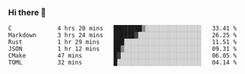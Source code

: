 ### Hi there 👋

<!--
**WShiBin/WShiBin** is a ✨ _special_ ✨ repository because its `README.md` (this file) appears on your GitHub profile.

Here are some ideas to get you started:

- 🔭 I’m currently working on ...
- 🌱 I’m currently learning ...
- 👯 I’m looking to collaborate on ...
- 🤔 I’m looking for help with ...
- 💬 Ask me about ...
- 📫 How to reach me: ...
- 😄 Pronouns: ...
- ⚡ Fun fact: ...
-->

<!--START_SECTION:waka-->

```text
C             4 hrs 20 mins   ████████▒░░░░░░░░░░░░░░░░   33.41 %
Markdown      3 hrs 24 mins   ██████▓░░░░░░░░░░░░░░░░░░   26.25 %
Rust          1 hr 29 mins    ███░░░░░░░░░░░░░░░░░░░░░░   11.51 %
JSON          1 hr 12 mins    ██▒░░░░░░░░░░░░░░░░░░░░░░   09.31 %
CMake         47 mins         █▓░░░░░░░░░░░░░░░░░░░░░░░   06.05 %
TOML          32 mins         █░░░░░░░░░░░░░░░░░░░░░░░░   04.14 %
```

<!--END_SECTION:waka-->
